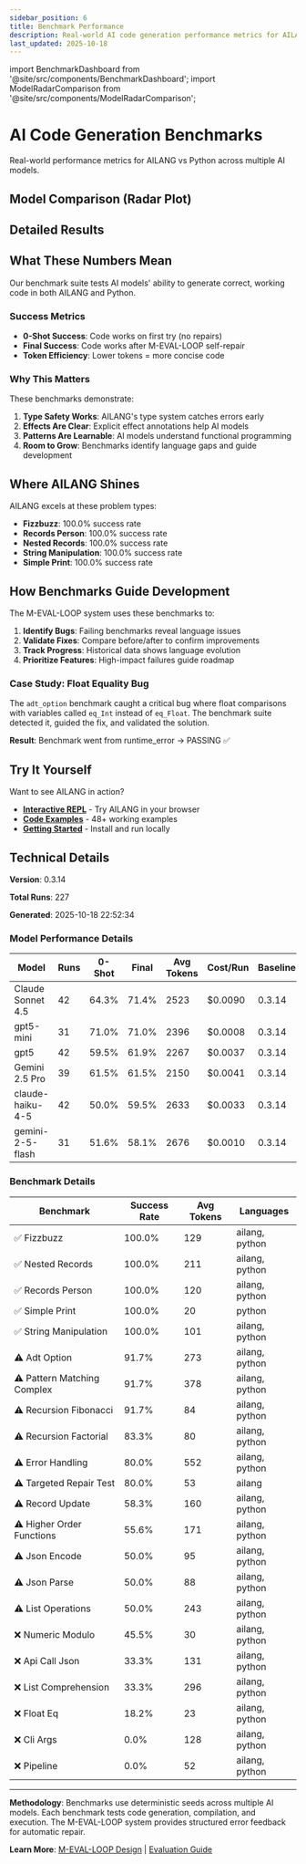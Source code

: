 ```yaml
---
sidebar_position: 6
title: Benchmark Performance
description: Real-world AI code generation performance metrics for AILANG
last_updated: 2025-10-18
---
```


import BenchmarkDashboard from '@site/src/components/BenchmarkDashboard';
import ModelRadarComparison from '@site/src/components/ModelRadarComparison';

# AI Code Generation Benchmarks

Real-world performance metrics for AILANG vs Python across multiple AI models.

## Model Comparison (Radar Plot)

<ModelRadarComparison />

## Detailed Results

<BenchmarkDashboard />

## What These Numbers Mean

Our benchmark suite tests AI models' ability to generate correct, working code in both AILANG and Python.

### Success Metrics

- **0-Shot Success**: Code works on first try (no repairs)
- **Final Success**: Code works after M-EVAL-LOOP self-repair
- **Token Efficiency**: Lower tokens = more concise code

### Why This Matters

These benchmarks demonstrate:

1. **Type Safety Works**: AILANG's type system catches errors early
2. **Effects Are Clear**: Explicit effect annotations help AI models
3. **Patterns Are Learnable**: AI models understand functional programming
4. **Room to Grow**: Benchmarks identify language gaps and guide development

## Where AILANG Shines

AILANG excels at these problem types:

- **Fizzbuzz**: 100.0% success rate
- **Records Person**: 100.0% success rate
- **Nested Records**: 100.0% success rate
- **String Manipulation**: 100.0% success rate
- **Simple Print**: 100.0% success rate

## How Benchmarks Guide Development

The M-EVAL-LOOP system uses these benchmarks to:

1. **Identify Bugs**: Failing benchmarks reveal language issues
2. **Validate Fixes**: Compare before/after to confirm improvements
3. **Track Progress**: Historical data shows language evolution
4. **Prioritize Features**: High-impact failures guide roadmap

### Case Study: Float Equality Bug

The `adt_option` benchmark caught a critical bug where float comparisons with variables called `eq_Int` instead of `eq_Float`. The benchmark suite detected it, guided the fix, and validated the solution.

**Result**: Benchmark went from runtime_error → PASSING ✅

## Try It Yourself

Want to see AILANG in action?

- **[Interactive REPL](/ailang/docs/reference/repl-commands)** - Try AILANG in your browser
- **[Code Examples](https://github.com/sunholo-data/ailang/tree/main/examples)** - 48+ working examples
- **[Getting Started](/ailang/docs/guides/getting-started)** - Install and run locally

## Technical Details

**Version**: 0.3.14

**Total Runs**: 227

**Generated**: 2025-10-18 22:52:34

### Model Performance Details

| Model | Runs | 0-Shot | Final | Avg Tokens | Cost/Run | Baseline |
|-------|------|--------|-------|------------|----------|----------|
| Claude Sonnet 4.5 | 42 | 64.3% | 71.4% | 2523 | $0.0090 | 0.3.14 |
| gpt5-mini | 31 | 71.0% | 71.0% | 2396 | $0.0008 | 0.3.14 |
| gpt5 | 42 | 59.5% | 61.9% | 2267 | $0.0037 | 0.3.14 |
| Gemini 2.5 Pro | 39 | 61.5% | 61.5% | 2150 | $0.0041 | 0.3.14 |
| claude-haiku-4-5 | 42 | 50.0% | 59.5% | 2633 | $0.0033 | 0.3.14 |
| gemini-2-5-flash | 31 | 51.6% | 58.1% | 2676 | $0.0010 | 0.3.14 |

### Benchmark Details

| Benchmark | Success Rate | Avg Tokens | Languages |
|-----------|--------------|------------|-----------|
| ✅ Fizzbuzz | 100.0% | 129 | ailang, python |
| ✅ Nested Records | 100.0% | 211 | ailang, python |
| ✅ Records Person | 100.0% | 120 | ailang, python |
| ✅ Simple Print | 100.0% | 20 | python |
| ✅ String Manipulation | 100.0% | 101 | ailang, python |
| ⚠️ Adt Option | 91.7% | 273 | ailang, python |
| ⚠️ Pattern Matching Complex | 91.7% | 378 | ailang, python |
| ⚠️ Recursion Fibonacci | 91.7% | 84 | ailang, python |
| ⚠️ Recursion Factorial | 83.3% | 80 | ailang, python |
| ⚠️ Error Handling | 80.0% | 552 | ailang, python |
| ⚠️ Targeted Repair Test | 80.0% | 53 | ailang |
| ⚠️ Record Update | 58.3% | 160 | ailang, python |
| ⚠️ Higher Order Functions | 55.6% | 171 | ailang, python |
| ⚠️ Json Encode | 50.0% | 95 | ailang, python |
| ⚠️ Json Parse | 50.0% | 88 | ailang, python |
| ⚠️ List Operations | 50.0% | 243 | ailang, python |
| ❌ Numeric Modulo | 45.5% | 30 | ailang, python |
| ❌ Api Call Json | 33.3% | 131 | ailang, python |
| ❌ List Comprehension | 33.3% | 296 | ailang, python |
| ❌ Float Eq | 18.2% | 23 | ailang, python |
| ❌ Cli Args | 0.0% | 128 | ailang, python |
| ❌ Pipeline | 0.0% | 52 | ailang, python |

---

**Methodology**: Benchmarks use deterministic seeds across multiple AI models. Each benchmark tests code generation, compilation, and execution. The M-EVAL-LOOP system provides structured error feedback for automatic repair.

**Learn More**: [M-EVAL-LOOP Design](https://github.com/sunholo-data/ailang/blob/main/design_docs/implemented/M-EVAL-LOOP_self_improving_feedback.md) | [Evaluation Guide](/ailang/docs/guides/evaluation/eval-loop)
